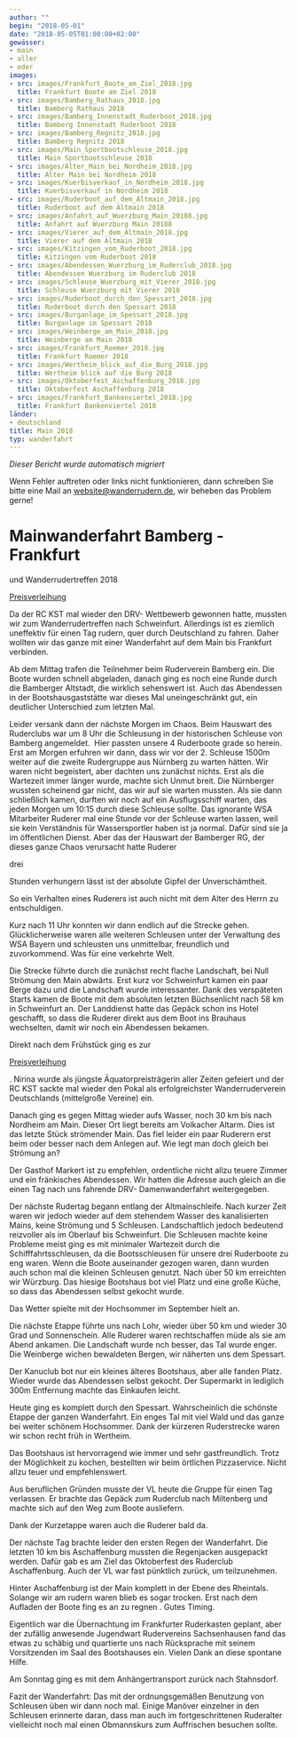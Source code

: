 ```yaml
---
author: ""
begin: "2018-05-01"
date: "2018-05-05T01:00:00+02:00"
gewässer:
- main
- aller
- oder
images:
- src: images/Frankfurt_Boote_am_Ziel_2018.jpg
  title: Frankfurt Boote am Ziel 2018
- src: images/Bamberg_Rathaus_2018.jpg
  title: Bamberg Rathaus 2018
- src: images/Bamberg_Innenstadt_Ruderboot_2018.jpg
  title: Bamberg Innenstadt Ruderboot 2018
- src: images/Bamberg_Regnitz_2018.jpg
  title: Bamberg Regnitz 2018
- src: images/Main_Sportbootschleuse_2018.jpg
  title: Main Sportbootschleuse 2018
- src: images/Alter_Main_bei_Nordheim_2018.jpg
  title: Alter Main bei Nordheim 2018
- src: images/Kuerbisverkauf_in_Nordheim_2018.jpg
  title: Kuerbisverkauf in Nordheim 2018
- src: images/Ruderboot_auf_dem_Altmain_2018.jpg
  title: Ruderboot auf dem Altmain 2018
- src: images/Anfahrt_auf_Wuerzburg_Main_20188.jpg
  title: Anfahrt auf Wuerzburg Main 20188
- src: images/Vierer_auf_dem_Altmain_2018.jpg
  title: Vierer auf dem Altmain 2018
- src: images/Kitzingen_vom_Ruderboot_2018.jpg
  title: Kitzingen vom Ruderboot 2018
- src: images/Abendessen_Wuerzburg_im_Ruderclub_2018.jpg
  title: Abendessen Wuerzburg im Ruderclub 2018
- src: images/Schleuse_Wuerzburg_mit_Vierer_2018.jpg
  title: Schleuse Wuerzburg mit Vierer 2018
- src: images/Ruderboot_durch_den_Spessart_2018.jpg
  title: Ruderboot durch den Spessart 2018
- src: images/Burganlage_im_Spessart_2018.jpg
  title: Burganlage im Spessart 2018
- src: images/Weinberge_am_Main_2018.jpg
  title: Weinberge am Main 2018
- src: images/Frankfurt_Roemer_2018.jpg
  title: Frankfurt Roemer 2018
- src: images/Wertheim_blick_auf_die_Burg_2018.jpg
  title: Wertheim blick auf die Burg 2018
- src: images/Oktoberfest_Aschaffenburg_2018.jpg
  title: Oktoberfest Aschaffenburg 2018
- src: images/Frankfurt_Bankenviertel_2018.jpg
  title: Frankfurt Bankenviertel 2018
länder:
- deutschland
title: Main 2018
typ: wanderfahrt
---
```



*Dieser Bericht wurde automatisch migriert*

Wenn Fehler auftreten oder links nicht funktionieren, dann schreiben Sie bitte eine Mail an website@wanderrudern.de, wir beheben das Problem gerne!



# Mainwanderfahrt Bamberg - Frankfurt


und Wanderrudertreffen 2018

[Preisverleihung](/berichte/2018/wrt_schweinfurt_aquatorpreis_n)

Da der RC KST mal wieder den DRV- Wettbewerb gewonnen hatte, mussten wir zum Wanderrudertreffen nach Schweinfurt. Allerdings ist es ziemlich uneffektiv für einen Tag rudern, quer durch Deutschland zu fahren. Daher wollten wir das ganze mit einer Wanderfahrt auf dem Main bis Frankfurt verbinden.

Ab dem Mittag trafen die Teilnehmer beim Ruderverein Bamberg ein. Die Boote wurden schnell abgeladen, danach ging es noch eine Runde durch die Bamberger Altstadt, die wirklich sehenswert ist. Auch das Abendessen in der Bootshausgaststätte war dieses Mal uneingeschränkt gut, ein deutlicher Unterschied zum letzten Mal.

Leider versank dann der nächste Morgen im Chaos. Beim Hauswart des Ruderclubs war um 8 Uhr die Schleusung in der historischen Schleuse von Bamberg angemeldet.  Hier passten unsere 4 Ruderboote grade so herein. Erst am Morgen erfuhren wir dann, dass wir vor der 2. Schleuse 1500m weiter auf die zweite Rudergruppe aus Nürnberg zu warten hätten. Wir waren nicht begeistert, aber dachten uns zunächst nichts. Erst als die Wartezeit immer länger wurde, machte sich Unmut breit. Die Nürnberger wussten scheinend gar nicht, das wir auf sie warten mussten. Als sie dann schließlich kamen, durften wir noch auf ein Ausflugsschiff warten, das jeden Morgen um 10:15 durch diese Schleuse sollte. Das ignorante WSA Mitarbeiter Ruderer mal eine Stunde vor der Schleuse warten lassen, weil sie kein Verständnis für Wassersportler haben ist ja normal. Dafür sind sie ja im öffentlichen Dienst. Aber das der Hauswart der Bamberger RG, der dieses ganze Chaos verursacht hatte Ruderer

drei

Stunden verhungern lässt ist der absolute Gipfel der Unverschämtheit.

So ein Verhalten eines Ruderers ist auch nicht mit dem Alter des Herrn zu entschuldigen.

Kurz nach 11 Uhr konnten wir dann endlich auf die Strecke gehen. Glücklicherweise waren alle weiteren Schleusen unter der Verwaltung des WSA Bayern und schleusten uns unmittelbar, freundlich und zuvorkommend. Was für eine verkehrte Welt.

Die Strecke führte durch die zunächst recht flache Landschaft, bei Null Strömung den Main abwärts. Erst kurz vor Schweinfurt kamen ein paar Berge dazu und die Landschaft wurde interessanter. Dank des verspäteten Starts kamen de Boote mit dem absoluten letzten Büchsenlicht nach 58 km in Schweinfurt an. Der Landdienst hatte das Gepäck schon ins Hotel geschafft, so dass die Ruderer direkt aus dem Boot ins Brauhaus wechselten, damit wir noch ein Abendessen bekamen.

Direkt nach dem Frühstück ging es zur

[Preisverleihung](/berichte/2018/wrt_schweinfurt_aquatorpreis_n)

. Nirina wurde als jüngste Äquatorpreisträgerin aller Zeiten gefeiert und der RC KST sackte mal wieder den Pokal als erfolgreichster Wanderruderverein Deutschlands (mittelgroße Vereine) ein.

Danach ging es gegen Mittag wieder aufs Wasser, noch 30 km bis nach Nordheim am Main. Dieser Ort liegt bereits am Volkacher Altarm. Dies ist das letzte Stück strömender Main. Das fiel leider ein paar Ruderern erst beim oder besser nach dem Anlegen auf. Wie legt man doch gleich bei Strömung an?

Der Gasthof Markert ist zu empfehlen, ordentliche nicht allzu teuere Zimmer und ein fränkisches Abendessen. Wir hatten die Adresse auch gleich an die einen Tag nach uns fahrende DRV- Damenwanderfahrt weitergegeben.

Der nächste Rudertag begann entlang der Altmainschleife. Nach kurzer Zeit waren wir jedoch wieder auf dem stehendem Wasser des kanalisierten Mains, keine Strömung und 5 Schleusen. Landschaftlich jedoch bedeutend reizvoller als im Oberlauf bis Schweinfurt. Die Schleusen machte keine Probleme meist ging es mit minimaler Wartezeit durch die Schifffahrtsschleusen, da die Bootsschleusen für unsere drei Ruderboote zu eng waren. Wenn die Boote auseinander gezogen waren, dann wurden auch schon mal die kleinen Schleusen genutzt. Nach über 50 km erreichten wir Würzburg. Das hiesige Bootshaus bot viel Platz und eine große Küche, so dass das Abendessen selbst gekocht wurde.

Das Wetter spielte mit der Hochsommer im September hielt an.

Die nächste Etappe führte uns nach Lohr, wieder über 50 km und wieder 30 Grad und Sonnenschein. Alle Ruderer waren rechtschaffen müde als sie am Abend ankamen. Die Landschaft wurde nch besser, das Tal wurde enger. Die Weinberge wichen bewaldeten Bergen, wir näherten uns dem Spessart.

Der Kanuclub bot nur ein kleines älteres Bootshaus, aber alle fanden Platz. Wieder wurde das Abendessen selbst gekocht. Der Supermarkt in lediglich 300m Entfernung machte das Einkaufen leicht.

Heute ging es komplett durch den Spessart. Wahrscheinlich die schönste Etappe der ganzen Wanderfahrt. Ein enges Tal mit viel Wald und das ganze bei weiter schönem Hochsommer. Dank der kürzeren Ruderstrecke waren wir schon recht früh in Wertheim.

Das Bootshaus ist hervorragend wie immer und sehr gastfreundlich. Trotz der Möglichkeit zu kochen, bestellten wir beim örtlichen Pizzaservice. Nicht allzu teuer und empfehlenswert.

Aus beruflichen Gründen musste der VL heute die Gruppe für einen Tag verlassen. Er brachte das Gepäck zum Ruderclub nach Miltenberg und machte sich auf den Weg zum Boote ausliefern.

Dank der Kurzetappe waren auch die Ruderer bald da.

Der nächste Tag brachte leider den ersten Regen der Wanderfahrt. Die letzten 10 km bis Aschaffenburg mussten die Regenjacken ausgepackt werden. Dafür gab es am Ziel das Oktoberfest des Ruderclub Aschaffenburg. Auch der VL war fast pünktlich zurück, um teilzunehmen.

Hinter Aschaffenburg ist der Main komplett in der Ebene des Rheintals. Solange wir am rudern waren blieb es sogar trocken. Erst nach dem Aufladen der Boote fing es an zu regnen . Gutes Timing.

Eigentlich war die Übernachtung im Frankfurter Ruderkasten geplant, aber der zufällig anwesende Jugendwart Rudervereins Sachsenhausen fand das etwas zu schäbig und quartierte uns nach Rücksprache mit seinem Vorsitzenden im Saal des Bootshauses ein. Vielen Dank an diese spontane Hilfe.

Am Sonntag ging es mit dem Anhängertransport zurück nach Stahnsdorf.

Fazit der Wanderfahrt: Das mit der ordnungsgemäßen Benutzung von Schleusen üben wir dann noch mal. Einige Manöver einzelner in den Schleusen erinnerte daran, dass man auch im fortgeschrittenen Ruderalter vielleicht noch mal einen Obmannskurs zum Auffrischen besuchen sollte.